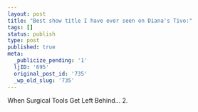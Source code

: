 ```yaml
---
layout: post
title: "Best show title I have ever seen on Diana's Tivo:"
tags: []
status: publish
type: post
published: true
meta:
  _publicize_pending: '1'
  ljID: '695'
  original_post_id: '735'
  _wp_old_slug: '735'
---
```

When Surgical Tools Get Left Behind...  2.

